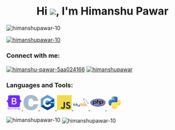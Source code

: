 
<h1 align="center">Hi <img src="https://raw.githubusercontent.com/MartinHeinz/MartinHeinz/master/wave.gif" width="30px">, I'm Himanshu Pawar</h1>

<p align="left"> <img src="https://komarev.com/ghpvc/?username=himanshupawar-10&label=Profile%20views&color=0e75b6&style=flat" alt="himanshupawar-10" /> </p>

<p align="left"> <a href="https://github.com/ryo-ma/github-profile-trophy"><img src="https://github-profile-trophy.vercel.app/?username=himanshupawar-10" alt="himanshupawar-10" /></a> </p>

<h3 align="left">Connect with me:</h3>
<p align="left">
<a href="https://linkedin.com/in/himanshu-pawar-5aa024166" target="blank"><img align="center" src="https://cdn.jsdelivr.net/npm/simple-icons@3.0.1/icons/linkedin.svg" alt="himanshu-pawar-5aa024166" height="30" width="40" /></a>
<a href="https://www.codechef.com/users/himanshupawar" target="blank"><img align="center" src="https://cdn.jsdelivr.net/npm/simple-icons@3.1.0/icons/codechef.svg" alt="himanshupawar" height="30" width="40" /></a>
</p>

<h3 align="left">Languages and Tools:</h3>
<p align="left"> <a href="https://getbootstrap.com" target="_blank"> <img src="https://raw.githubusercontent.com/devicons/devicon/master/icons/bootstrap/bootstrap-plain-wordmark.svg" alt="bootstrap" width="40" height="40"/> </a> <a href="https://www.cprogramming.com/" target="_blank"> <img src="https://raw.githubusercontent.com/devicons/devicon/master/icons/c/c-original.svg" alt="c" width="40" height="40"/> </a> <a href="https://www.w3schools.com/cpp/" target="_blank"> <img src="https://raw.githubusercontent.com/devicons/devicon/master/icons/cplusplus/cplusplus-original.svg" alt="cplusplus" width="40" height="40"/> </a> <a href="https://developer.mozilla.org/en-US/docs/Web/JavaScript" target="_blank"> <img src="https://raw.githubusercontent.com/devicons/devicon/master/icons/javascript/javascript-original.svg" alt="javascript" width="40" height="40"/> </a> <a href="https://www.mysql.com/" target="_blank"> <img src="https://raw.githubusercontent.com/devicons/devicon/master/icons/mysql/mysql-original-wordmark.svg" alt="mysql" width="40" height="40"/> </a> <a href="https://www.php.net" target="_blank"> <img src="https://raw.githubusercontent.com/devicons/devicon/master/icons/php/php-original.svg" alt="php" width="40" height="40"/> </a> <a href="https://www.python.org" target="_blank"> <img src="https://raw.githubusercontent.com/devicons/devicon/master/icons/python/python-original.svg" alt="python" width="40" height="40"/> </a> </p>

<p><img align="left" src="https://github-readme-stats.vercel.app/api/top-langs?username=himanshupawar-10&show_icons=true&locale=en&layout=compact" alt="himanshupawar-10" /></p>

<p>&nbsp;<img align="center" src="https://github-readme-stats.vercel.app/api?username=himanshupawar-10&show_icons=true&locale=en" alt="himanshupawar-10" /></p>
<!--
**himanshupawar-10/himanshupawar-10** is a ✨ _special_ ✨ repository because its `README.md` (this file) appears on your GitHub profile.

Here are some ideas to get you started:

- 🔭 I’m currently working on ...
- 🌱 I’m currently learning ...
- 👯 I’m looking to collaborate on ...
- 🤔 I’m looking for help with ...
- 💬 Ask me about ...
- 📫 How to reach me: ...
- 😄 Pronouns: ...
- ⚡ Fun fact: ...
-->
